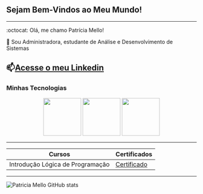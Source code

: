 ## Sejam Bem-Vindos ao Meu Mundo!

----------

:octocat: Olá, me chamo Patrícia Mello!

:speech_balloon: Sou Administradora, estudante de Análise e Desenvolvimento de Sistemas

📫[Acesse o meu Linkedin](https://www.linkedin.com/in/patricia-lins-de-mello-474b65323/)
-------------

### Minhas Tecnologias
<p align="center">
<img src="https://cdn.jsdelivr.net/gh/devicons/devicon@latest/icons/javascript/javascript-original.svg" width="100px">
<img src="https://cdn.jsdelivr.net/gh/devicons/devicon@latest/icons/html5/html5-original.svg"width="100px">
<img src="https://cdn.jsdelivr.net/gh/devicons/devicon@latest/icons/css3/css3-original.svg"width="100px">
</p>

---------------

| Cursos | Certificados
|--------|-------------
| Introdução Lógica de Programação | [Certificado](https://hermes.dio.me/certificates/FQ6D7MQF.pdf)  

---------

![Patricia Mello GitHub stats](https://github-readme-stats.vercel.app/api?username=Patricia82TI&show_icons=true&theme=dracula)
